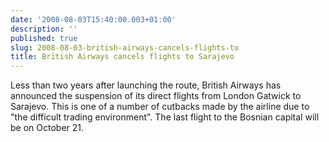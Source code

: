 ```yaml
---
date: '2008-08-03T15:40:00.003+01:00'
description: ''
published: true
slug: 2008-08-03-british-airways-cancels-flights-to
title: British Airways cancels flights to Sarajevo
---
```


Less than two years after launching the route, British Airways has announced the suspension of its direct flights from London Gatwick to Sarajevo. This is one of a number of cutbacks made by the airline due to "the difficult trading environment". The last flight to the Bosnian capital will be on October 21.